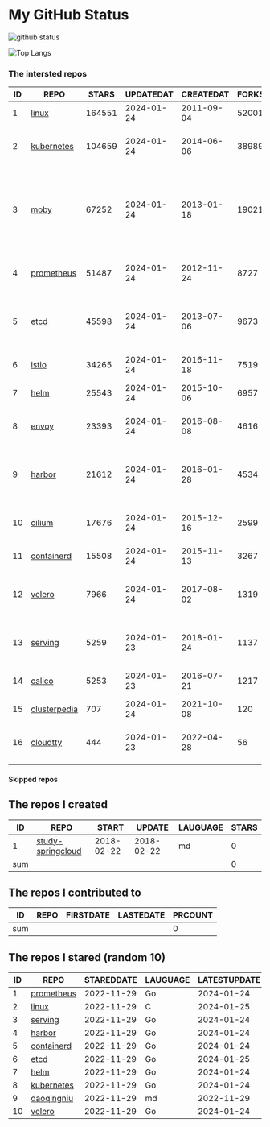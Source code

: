 # My GitHub Status

<img src="https://github-readme-stats-1.yihong0618.vercel.app/api?username=daoqingniu&show_icons=true&&&hide_title=true&count_private=true" alt="github status" />

![Top Langs](https://github-readme-stats-1.yihong0618.vercel.app/api/top-langs/?username=daoqingniu&layout=compact)

<!--START_SECTION:github_repos-->
### The intersted repos
| ID |                              REPO                               | STARS  | UPDATEDAT  | CREATEDAT  | FORKSCOUNT |                                                DESCRIPTIONS                                                |
|----|-----------------------------------------------------------------|--------|------------|------------|------------|------------------------------------------------------------------------------------------------------------|
|  1 | [linux](https://github.com/torvalds/linux)                      | 164551 | 2024-01-24 | 2011-09-04 |      52001 | Linux kernel source tree                                                                                   |
|  2 | [kubernetes](https://github.com/kubernetes/kubernetes)          | 104659 | 2024-01-24 | 2014-06-06 |      38989 | Production-Grade Container Scheduling and Management                                                       |
|  3 | [moby](https://github.com/moby/moby)                            |  67252 | 2024-01-24 | 2013-01-18 |      19021 | The Moby Project - a collaborative project for the container ecosystem to assemble container-based systems |
|  4 | [prometheus](https://github.com/prometheus/prometheus)          |  51487 | 2024-01-24 | 2012-11-24 |       8727 | The Prometheus monitoring system and time series database.                                                 |
|  5 | [etcd](https://github.com/etcd-io/etcd)                         |  45598 | 2024-01-24 | 2013-07-06 |       9673 | Distributed reliable key-value store for the most critical data of a distributed system                    |
|  6 | [istio](https://github.com/istio/istio)                         |  34265 | 2024-01-24 | 2016-11-18 |       7519 | Connect, secure, control, and observe services.                                                            |
|  7 | [helm](https://github.com/helm/helm)                            |  25543 | 2024-01-24 | 2015-10-06 |       6957 | The Kubernetes Package Manager                                                                             |
|  8 | [envoy](https://github.com/envoyproxy/envoy)                    |  23393 | 2024-01-24 | 2016-08-08 |       4616 | Cloud-native high-performance edge/middle/service proxy                                                    |
|  9 | [harbor](https://github.com/goharbor/harbor)                    |  21612 | 2024-01-24 | 2016-01-28 |       4534 | An open source trusted cloud native registry project that stores, signs, and scans content.                |
| 10 | [cilium](https://github.com/cilium/cilium)                      |  17676 | 2024-01-24 | 2015-12-16 |       2599 | eBPF-based Networking, Security, and Observability                                                         |
| 11 | [containerd](https://github.com/containerd/containerd)          |  15508 | 2024-01-24 | 2015-11-13 |       3267 | An open and reliable container runtime                                                                     |
| 12 | [velero](https://github.com/vmware-tanzu/velero)                |   7966 | 2024-01-24 | 2017-08-02 |       1319 | Backup and migrate Kubernetes applications and their persistent volumes                                    |
| 13 | [serving](https://github.com/knative/serving)                   |   5259 | 2024-01-23 | 2018-01-24 |       1137 | Kubernetes-based, scale-to-zero, request-driven compute                                                    |
| 14 | [calico](https://github.com/projectcalico/calico)               |   5253 | 2024-01-23 | 2016-07-21 |       1217 | Cloud native networking and network security                                                               |
| 15 | [clusterpedia](https://github.com/clusterpedia-io/clusterpedia) |    707 | 2024-01-24 | 2021-10-08 |        120 | The Encyclopedia of Kubernetes clusters                                                                    |
| 16 | [cloudtty](https://github.com/cloudtty/cloudtty)                |    444 | 2024-01-23 | 2022-04-28 |         56 | A Friendly Kubernetes CloudShell (Web Terminal) !                                                          |



#### Skipped repos
<!--END_SECTION:github_repos-->

<!--START_SECTION:my_github-->
## The repos I created
| ID  |                                 REPO                                 |   START    |   UPDATE   | LAUGUAGE | STARS |
|-----|----------------------------------------------------------------------|------------|------------|----------|-------|
|   1 | [study-springcloud](https://github.com/daoqingniu/study-springcloud) | 2018-02-22 | 2018-02-22 | md       |     0 |
| sum |                                                                      |            |            |          |     0 |

## The repos I contributed to
| ID  | REPO | FIRSTDATE | LASTEDATE | PRCOUNT |
|-----|------|-----------|-----------|---------|
| sum |      |           |           |       0 |

## The repos I stared (random 10)
| ID |                          REPO                          | STAREDDATE | LAUGUAGE | LATESTUPDATE |
|----|--------------------------------------------------------|------------|----------|--------------|
|  1 | [prometheus](https://github.com/prometheus/prometheus) | 2022-11-29 | Go       | 2024-01-24   |
|  2 | [linux](https://github.com/torvalds/linux)             | 2022-11-29 | C        | 2024-01-25   |
|  3 | [serving](https://github.com/knative/serving)          | 2022-11-29 | Go       | 2024-01-24   |
|  4 | [harbor](https://github.com/goharbor/harbor)           | 2022-11-29 | Go       | 2024-01-24   |
|  5 | [containerd](https://github.com/containerd/containerd) | 2022-11-29 | Go       | 2024-01-24   |
|  6 | [etcd](https://github.com/etcd-io/etcd)                | 2022-11-29 | Go       | 2024-01-25   |
|  7 | [helm](https://github.com/helm/helm)                   | 2022-11-29 | Go       | 2024-01-24   |
|  8 | [kubernetes](https://github.com/kubernetes/kubernetes) | 2022-11-29 | Go       | 2024-01-24   |
|  9 | [daoqingniu](https://github.com/daoqingniu/daoqingniu) | 2022-11-29 | md       | 2022-11-29   |
| 10 | [velero](https://github.com/vmware-tanzu/velero)       | 2022-11-29 | Go       | 2024-01-24   |

<!--END_SECTION:my_github-->
